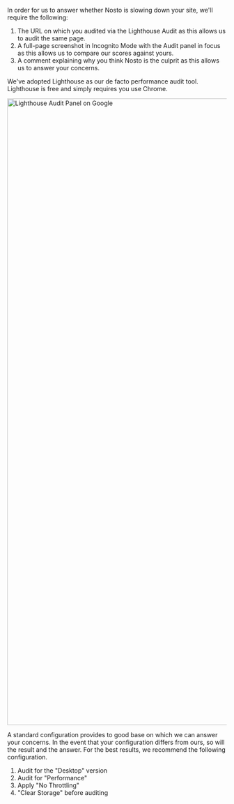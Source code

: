 In order for us to answer whether Nosto is slowing down your site, we'll require the following:

1. The URL on which you audited via the Lighthouse Audit as this allows us to audit the same page.
2. A full-page screenshot in Incognito Mode with the Audit panel in focus as this allows us to compare our scores against yours.
3. A comment explaining why you think Nosto is the culprit as this allows us to answer your concerns.

We've adopted Lighthouse as our de facto performance audit tool. Lighthouse is free and simply requires you use Chrome. 

<img width="1440" alt="Lighthouse Audit Panel on Google" src="https://user-images.githubusercontent.com/327432/67701485-afc91380-f9b8-11e9-8680-1da3945de128.png">


A standard configuration provides to good base on which we can answer your concerns. In the event that your configuration differs from ours, so will the result and the answer. For the best results, we recommend the following configuration.

1. Audit for the "Desktop" version
2. Audit for "Performance"
3. Apply "No Throttling"
4. "Clear Storage" before auditing